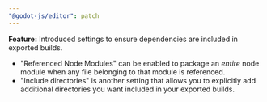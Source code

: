 ```yaml
---
"@godot-js/editor": patch
---
```


**Feature:** Introduced settings to ensure dependencies are included in exported builds.

- "Referenced Node Modules" can be enabled to package an _entire_ node module when any file belonging to that module is referenced.
- "Include directories" is another setting that allows you to explicitly add additional directories you want included in your exported builds.
